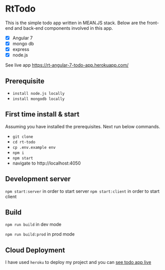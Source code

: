 # RtTodo

This is the simple todo app written in MEAN.JS stack. Below are the front-end and back-end components involved in this app. 

- [x] Angular 7
- [x] mongo db
- [x] express
- [x] node.js

See live app https://rt-angular-7-todo-app.herokuapp.com/

## Prerequisite

- `install node.js locally`
- `install mongodb locally`

## First time install & start

Assuming you have installed the prerequisites. Next run below commands. 

- `git clone `
- `cd rt-todo`
- `cp .env.example env`
- `npm i`
- `npm start`
- navigate to http://localhost:4050

## Development server

`npm start:server` in order to start server
`npm start:client` in order to start client

## Build

`npm run build` in dev mode

`npm run build:prod` in prod mode

## Cloud Deployment

I have used `heroku` to deploy my project and you can
[see todo app live](https://rt-angular-7-todo-app.herokuapp.com/)
